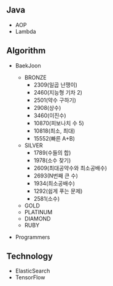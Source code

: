 ## Java
  * AOP
  * Lambda

## Algorithm
  - BaekJoon
    - BRONZE
      - 2309(일곱 난쟁이)
      - 2460(지능형 기차 2)
      - 2501(약수 구하기)
      - 2908(상수)
      - 3460(이진수)
      - 10870(피보나치 수 5)
      - 10818(최소, 최대)
      - 15552(빠른 A+B)
    - SILVER
      - 1789(수들의 합)
      - 1978(소수 찾기)
      - 2609(최대공약수와 최소공배수)
      - 2693(N번째 큰 수)
      - 1934(최소공배수)
      - 1292(쉽게 푸는 문제)
      - 2581(소수)
    - GOLD
    - PLATINUM
    - DIAMOND
    - RUBY
    
  - Programmers
    
## Technology
  * ElasticSearch
  * TensorFlow
